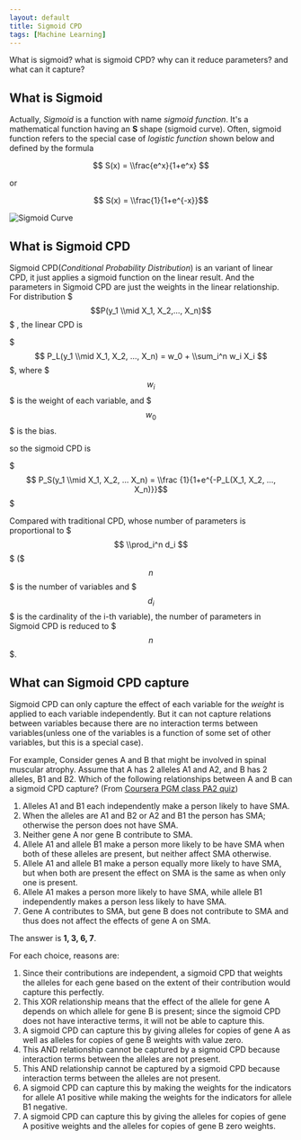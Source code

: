 ```yaml
---
layout: default
title: Sigmoid CPD
tags: [Machine Learning]
---
```


What is sigmoid? what is sigmoid CPD? why can it reduce parameters? and what can it capture?

## What is Sigmoid

Actually, *Sigmoid* is a function with name *sigmoid function*. It's a mathematical function having an **S** shape (sigmoid curve). Often, sigmoid function refers to the special case of *logistic function* shown below and defined by the formula

$$ S(x) = \\frac{e^x}{1+e^x} $$

or

$$ S(x) = \\frac{1}{1+e^{-x}}$$

![Sigmoid Curve](http://i43.tinypic.com/27zg0ls.png)

## What is Sigmoid CPD

Sigmoid CPD(*Conditional Probability Distribution*) is an variant of linear CPD, it just applies a sigmoid function on the linear result. And the parameters in Sigmoid CPD are just the weights in the linear relationship. For distribution $$$P(y_1 \\mid X_1, X_2,…, X_n)$$$ , the linear CPD is

$$$ P_L(y_1 \\mid X_1, X_2, …, X_n) = w_0 + \\sum_i^n w_i X_i $$$, where $$$w_i$$$ is the weight of each variable, and $$$w_0$$$ is the bias.

so the sigmoid CPD is

$$$ P_S(y_1 \\mid X_1, X_2, … X_n) = \\frac {1}{1+e^{-P_L(X_1, X_2, …, X_n)}}$$$

Compared with traditional CPD, whose number of parameters is proportional to $$$ \\prod_i^n d_i $$$ ($$$n$$$ is the number of variables and $$$d_i$$$ is the cardinality of the i-th variable), the number of parameters in Sigmoid CPD is reduced to $$$n$$$.



## What can Sigmoid CPD capture
Sigmoid CPD can only capture the effect of each variable for the *weight* is applied to each variable independently. But it can not capture relations between variables because there are no interaction terms between variables(unless one of the variables is a function of some set of other variables, but this is a special case).

For example, Consider genes A and B that might be involved in spinal muscular atrophy. Assume that A has 2 alleles A1 and A2, and B has 2 alleles, B1 and B2. Which of the following relationships between A and B can a sigmoid CPD capture? (From [Coursera PGM class PA2 quiz](https://class.coursera.org/pgm-003/class/index))

1. Alleles A1 and B1 each independently make a person likely to have SMA.
2. When the alleles are A1 and B2 or A2 and B1 the person has SMA; otherwise the person does not have SMA.
3. Neither gene A nor gene B contribute to SMA.
4. Allele A1 and allele B1 make a person more likely to be have SMA when both of these alleles are present, but neither affect SMA otherwise.
5. Allele A1 and allele B1 make a person equally more likely to have SMA, but when both are present the effect on SMA is the same as when only one is present.
6. Allele A1 makes a person more likely to have SMA, while allele B1 independently makes a person less likely to have SMA.
7. Gene A contributes to SMA, but gene B does not contribute to SMA and thus does not affect the effects of gene A on SMA.

The answer is **1, 3, 6, 7**.

For each choice, reasons are:

1. Since their contributions are independent, a sigmoid CPD that weights the alleles for each gene based on the extent of their contribution would capture this perfectly.
2. This XOR relationship means that the effect of the allele for gene A depends on which allele for gene B is present; since the sigmoid CPD does not have interactive terms, it will not be able to capture this.
3. A sigmoid CPD can capture this by giving alleles for copies of gene A as well as alleles for copies of gene B weights with value zero.
4. This AND relationship cannot be captured by a sigmoid CPD because interaction terms between the alleles are not present.
5. This AND relationship cannot be captured by a sigmoid CPD because interaction terms between the alleles are not present.
6. A sigmoid CPD can capture this by making the weights for the indicators for allele A1 positive while making the weights for the indicators for allele B1 negative.
7. A sigmoid CPD can capture this by giving the alleles for copies of gene A positive weights and the alleles for copies of gene B zero weights.
